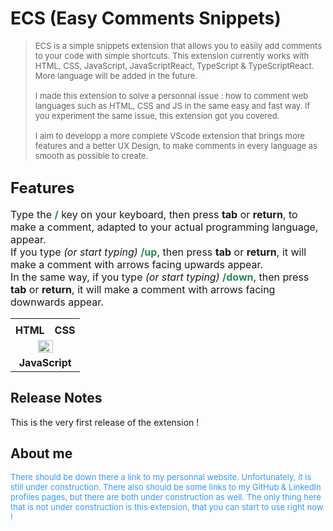 # <b>ECS (Easy Comments Snippets)</b>

><font size="2">ECS is a simple snippets extension that allows you to easily add comments to your code with simple shortcuts. This extension currently works with HTML, CSS, JavaScript, JavaScriptReact, TypeScript & TypeScriptReact. More language will be added in the future.<br><br>
I made this extension to solve a personnal issue : how to comment web languages such as HTML, CSS and JS in the same easy and fast way. If you experiment the same issue, this extension got you covered. <br><br>
I aim to developp a more complete VScode extension that brings more features and a better UX Design, to make comments in every language as smooth as possible to create.</font>

## <font size="5"><b>Features</b></font>

<font size="3">Type the <font color="seagreen"><b>/</b></font> key on your keyboard, then press <b>tab</b> or <b>return</b>, to make a comment, adapted to your actual programming language, appear.<br>
If you type <i>(or start typing)</i> <font color="seagreen"><b>/up</b></font>, then press <b>tab</b> or <b>return</b>, it will make a comment with arrows facing upwards appear.<br>
In the same way, if you type <i>(or start typing)</i> <font color="seagreen"><b>/down</b></font>, then press <b>tab</b> or <b>return</b>, it will make a comment with arrows facing downwards appear.</font>

<table cellspacing="0" cellpadding="0" border="0">
<tr>
<td>
<center><img src="https://www.pixenli.com/image/p8O5vmuj" alt=""></center>
</td>
<td>
<center><img src="https://www.pixenli.com/image/uC2GBAk9" alt=""></center>
</td>
</tr>
<tr>
<td><center><b><font size="3">HTML</font></b></center></td>
<td><center><b><font size="3">CSS</font></b></center></td>
</tr>
<tr>
<td colspan="2">
<center><img src="https://www.pixenli.com/image/UaenXeFl" alt="" width="50%" height="50%"></center>
</td>
<tr>
<td colspan="2">
<center><b><font size="3">JavaScript</font></b></center>
</table>

## <b>Release Notes</b>

This is the very first release of the extension !
<br>

## <b>About me</b>

<font size="2" color="#3399ff">There should be down there a link to my personnal website. Unfortunately, it is still under construction. There also should be some links to my GitHub & LinkedIn profiles pages, but there are both under construction as well. The only thing here that is not under construction is this extension, that you can start to use right now !</font>